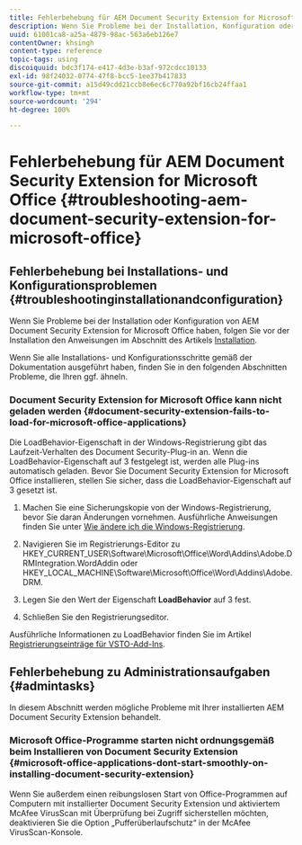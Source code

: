```yaml
---
title: Fehlerbehebung für AEM Document Security Extension for Microsoft Office
description: Wenn Sie Probleme bei der Installation, Konfiguration oder Verwendung von AEM Document Security Extension for Microsoft Office haben, folgen Sie den Anweisungen in diesem Dokument.
uuid: 61001ca8-a25a-4879-98ac-563a6eb126e7
contentOwner: khsingh
content-type: reference
topic-tags: using
discoiquuid: bdc3f174-e417-4d3e-b3af-972cdcc10133
exl-id: 98f24032-0774-47f8-bcc5-1ee37b417833
source-git-commit: a15d49cdd21ccb8e6ec6c770a92bf16cb24ffaa1
workflow-type: tm+mt
source-wordcount: '294'
ht-degree: 100%

---
```


# Fehlerbehebung für AEM Document Security Extension for Microsoft Office {#troubleshooting-aem-document-security-extension-for-microsoft-office}

## Fehlerbehebung bei Installations- und Konfigurationsproblemen {#troubleshootinginstallationandconfiguration}

Wenn Sie Probleme bei der Installation oder Konfiguration von AEM Document Security Extension for Microsoft Office haben, folgen Sie vor der Installation den Anweisungen im Abschnitt des Artikels [Installation](installing-configuring-aemdsext.md).

Wenn Sie alle Installations- und Konfigurationsschritte gemäß der Dokumentation ausgeführt haben, finden Sie in den folgenden Abschnitten Probleme, die Ihren ggf. ähneln.

### Document Security Extension for Microsoft Office kann nicht geladen werden {#document-security-extension-fails-to-load-for-microsoft-office-applications}

Die LoadBehavior-Eigenschaft in der Windows-Registrierung gibt das Laufzeit-Verhalten des Document Security-Plug-in an. Wenn die LoadBehavior-Eigenschaft auf 3 festgelegt ist, werden alle Plug-ins automatisch geladen. Bevor Sie Document Security Extension for Microsoft Office installieren, stellen Sie sicher, dass die LoadBehavior-Eigenschaft auf 3 gesetzt ist.

1. Machen Sie eine Sicherungskopie von der Windows-Registrierung, bevor Sie daran Änderungen vornehmen. Ausführliche Anweisungen finden Sie unter [Wie ändere ich die Windows-Registrierung](https://support.microsoft.com/de-de/kb/136393).
1. Navigieren Sie im Registrierungs-Editor zu HKEY_CURRENT_USER\Software\Microsoft\Office\Word\Addins\Adobe.DRMIntegration.WordAddin oder HKEY_LOCAL_MACHINE\Software\Microsoft\Office\Word\Addins\Adobe.DRM.
1. Legen Sie den Wert der Eigenschaft **LoadBehavior** auf 3 fest.

1. Schließen Sie den Registrierungseditor.

Ausführliche Informationen zu LoadBehavior finden Sie im Artikel [Registrierungseinträge für VSTO-Add-Ins](https://msdn.microsoft.com/de-de/library/bb386106.aspx#LoadBehavior).

## Fehlerbehebung zu Administrationsaufgaben {#admintasks}

In diesem Abschnitt werden mögliche Probleme mit Ihrer installierten AEM Document Security Extension behandelt.

### Microsoft Office-Programme starten nicht ordnungsgemäß beim Installieren von Document Security Extension  {#microsoft-office-applications-dont-start-smoothly-on-installing-document-security-extension}

Wenn Sie außerdem einen reibungslosen Start von Office-Programmen auf Computern mit installierter Document Security Extension und aktiviertem McAfee VirusScan mit Überprüfung bei Zugriff sicherstellen möchten, deaktivieren Sie die Option „Pufferüberlaufschutz“ in der McAfee VirusScan-Konsole.
